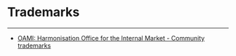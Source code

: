 # Trademarks

------------------------------------------------------------------------

-   [OAMI: Harmonisation Office for the Internal Market - Community
    trademarks](http://oami.eu.int/de/default.htm "wikilink")
